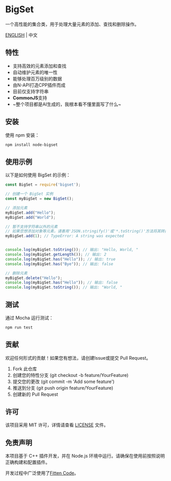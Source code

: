 # BigSet

一个高性能的集合类，用于处理大量元素的添加、查找和删除操作。

[ENGLISH](./README.en.md) | 中文

## 特性

- 支持高效的元素添加和查找
- 自动维护元素的唯一性
- 能够处理百万级别的数据
- 由N-API打造CPP插件而成
- 目前仅支持字符串
- **CommonJS**支持
- ~整个项目都是AI生成的，我根本看不懂里面写了什么~

## 安装

使用 npm 安装：

```bash
npm install node-bigset
```

## 使用示例

以下是如何使用 BigSet 的示例：

```javascript
const BigSet = require('bigset');

// 创建一个 BigSet 实例
const myBigSet = new BigSet();

// 添加元素
myBigSet.add("Hello");
myBigSet.add("World");

// 暂不支持字符串以外的元素
// 如果您想添加对象等元素，请善用'JSON.stringify()'或'*.toString()'方法将其转换为字符串
myBigSet.add(1); // TypeError: A string was expected


console.log(myBigSet.toString()); // 输出: "Hello, World, "
console.log(myBigSet.getLength()); // 输出: 2
console.log(myBigSet.has("Hello")); // 输出: true
console.log(myBigSet.has("Bye")); // 输出: false

// 删除元素
myBigSet.delete("Hello");
console.log(myBigSet.has("Hello")); // 输出: false
console.log(myBigSet.toString()); // 输出: "World, "
```

## 测试

通过 Mocha 运行测试：

```bash
npm run test
```

## 贡献

欢迎任何形式的贡献！如果您有想法，请创建Issue或提交 Pull Request。

1. Fork 此仓库
2. 创建您的特性分支 (git checkout -b feature/YourFeature)
3. 提交您的更改 (git commit -m 'Add some feature')
4. 推送到分支 (git push origin feature/YourFeature)
5. 创建新的 Pull Request

## 许可

该项目采用 MIT 许可，详情请查看 [LICENSE](./LICENSE) 文件。

## 免责声明

本项目基于 C++ 插件开发，并在 Node.js 环境中运行。请确保在使用前按照说明正确构建和配置插件。

开发过程中广泛使用了[Fitten Code](https://code.fittentech.com/)。
